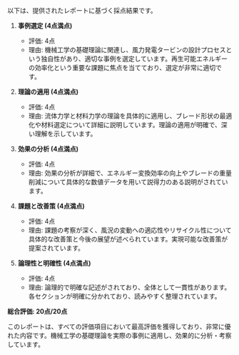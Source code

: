 以下は、提供されたレポートに基づく採点結果です。

1. **事例選定 (4点満点)**
   - 評価: 4点
   - 理由: 機械工学の基礎理論に関連し、風力発電タービンの設計プロセスという独自性があり、適切な事例を選定しています。再生可能エネルギーの効率化という重要な課題に焦点を当てており、選定が非常に適切です。

2. **理論の適用 (4点満点)**
   - 評価: 4点
   - 理由: 流体力学と材料力学の理論を具体的に適用し、ブレード形状の最適化や材料選定について詳細に説明しています。理論の適用が明確で、深い理解を示しています。

3. **効果の分析 (4点満点)**
   - 評価: 4点
   - 理由: 効果の分析が詳細で、エネルギー変換効率の向上やブレードの重量削減について具体的な数値データを用いて説得力のある説明がされています。

4. **課題と改善策 (4点満点)**
   - 評価: 4点
   - 理由: 課題の考察が深く、風況の変動への適応性やリサイクル性について具体的な改善策と今後の展望が述べられています。実現可能な改善策が提案されています。

5. **論理性と明確性 (4点満点)**
   - 評価: 4点
   - 理由: 論理的で明確な記述がされており、全体として一貫性があります。各セクションが明確に分かれており、読みやすく整理されています。

**総合評価: 20点/20点**

このレポートは、すべての評価項目において最高評価を獲得しており、非常に優れた内容です。機械工学の基礎理論を実際の事例に適用し、効果的に分析・考察しています。